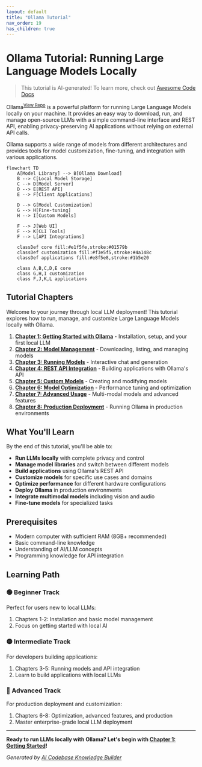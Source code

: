 ```yaml
---
layout: default
title: "Ollama Tutorial"
nav_order: 19
has_children: true
---
```


# Ollama Tutorial: Running Large Language Models Locally

> This tutorial is AI-generated! To learn more, check out [Awesome Code Docs](https://github.com/johnxie/awesome-code-docs)

Ollama<sup>[View Repo](https://github.com/ollama/ollama)</sup> is a powerful platform for running Large Language Models locally on your machine. It provides an easy way to download, run, and manage open-source LLMs with a simple command-line interface and REST API, enabling privacy-preserving AI applications without relying on external API calls.

Ollama supports a wide range of models from different architectures and provides tools for model customization, fine-tuning, and integration with various applications.

```mermaid
flowchart TD
    A[Model Library] --> B[Ollama Download]
    B --> C[Local Model Storage]
    C --> D[Model Server]
    D --> E[REST API]
    E --> F[Client Applications]

    D --> G[Model Customization]
    G --> H[Fine-tuning]
    H --> I[Custom Models]

    F --> J[Web UI]
    F --> K[CLI Tools]
    F --> L[API Integrations]

    classDef core fill:#e1f5fe,stroke:#01579b
    classDef customization fill:#f3e5f5,stroke:#4a148c
    classDef applications fill:#e8f5e8,stroke:#1b5e20

    class A,B,C,D,E core
    class G,H,I customization
    class F,J,K,L applications
```

## Tutorial Chapters

Welcome to your journey through local LLM deployment! This tutorial explores how to run, manage, and customize Large Language Models locally with Ollama.

1. **[Chapter 1: Getting Started with Ollama](01-getting-started.md)** - Installation, setup, and your first local LLM
2. **[Chapter 2: Model Management](02-model-management.md)** - Downloading, listing, and managing models
3. **[Chapter 3: Running Models](03-running-models.md)** - Interactive chat and generation
4. **[Chapter 4: REST API Integration](04-rest-api.md)** - Building applications with Ollama's API
5. **[Chapter 5: Custom Models](05-custom-models.md)** - Creating and modifying models
6. **[Chapter 6: Model Optimization](06-model-optimization.md)** - Performance tuning and optimization
7. **[Chapter 7: Advanced Usage](07-advanced-usage.md)** - Multi-modal models and advanced features
8. **[Chapter 8: Production Deployment](08-production-deployment.md)** - Running Ollama in production environments

## What You'll Learn

By the end of this tutorial, you'll be able to:

- **Run LLMs locally** with complete privacy and control
- **Manage model libraries** and switch between different models
- **Build applications** using Ollama's REST API
- **Customize models** for specific use cases and domains
- **Optimize performance** for different hardware configurations
- **Deploy Ollama** in production environments
- **Integrate multimodal models** including vision and audio
- **Fine-tune models** for specialized tasks

## Prerequisites

- Modern computer with sufficient RAM (8GB+ recommended)
- Basic command-line knowledge
- Understanding of AI/LLM concepts
- Programming knowledge for API integration

## Learning Path

### 🟢 Beginner Track
Perfect for users new to local LLMs:
1. Chapters 1-2: Installation and basic model management
2. Focus on getting started with local AI

### 🟡 Intermediate Track
For developers building applications:
1. Chapters 3-5: Running models and API integration
2. Learn to build applications with local LLMs

### 🔴 Advanced Track
For production deployment and customization:
1. Chapters 6-8: Optimization, advanced features, and production
2. Master enterprise-grade local LLM deployment

---

**Ready to run LLMs locally with Ollama? Let's begin with [Chapter 1: Getting Started](01-getting-started.md)!**

*Generated by [AI Codebase Knowledge Builder](https://github.com/The-Pocket/Tutorial-Codebase-Knowledge)*
